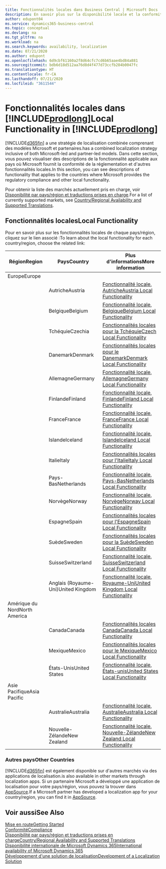 ```yaml
---
title: Fonctionnalités locales dans Business Central | Microsoft Docs
description: En savoir plus sur la disponibilité locale et la conformité de la réglementation de Dynamics 365 Business Central.
author: edupont04
ms.service: dynamics365-business-central
ms.topic: conceptual
ms.devlang: na
ms.tgt_pltfrm: na
ms.workload: na
ms.search.keywords: availability, localization
ms.date: 07/21/2020
ms.author: edupont
ms.openlocfilehash: 6d9cbf61160a2f8d64cfc7cd6b65aae4bd84a881
ms.sourcegitcommit: bdb6d18d512aa76d8d4f477d73ccfb284b0047fc
ms.translationtype: HT
ms.contentlocale: fr-CA
ms.lasthandoff: 07/21/2020
ms.locfileid: "3611544"
---
```

# <a name="local-functionality-in-prodlong"></a><span data-ttu-id="7d33e-103">Fonctionnalités locales dans [!INCLUDE[prodlong](includes/prodlong.md)]</span><span class="sxs-lookup"><span data-stu-id="7d33e-103">Local Functionality in [!INCLUDE[prodlong](includes/prodlong.md)]</span></span>

[!INCLUDE[d365fin](includes/d365fin_md.md)] <span data-ttu-id="7d33e-104">a une stratégie de localisation combinée comprenant des modèles Microsoft et partenaires.</span><span class="sxs-lookup"><span data-stu-id="7d33e-104">has a combined localization strategy inclusive of both Microsoft-led and partner-led models.</span></span> <span data-ttu-id="7d33e-105">Dans cette section, vous pouvez visualiser des descriptions de la fonctionnalité applicable aux pays où Microsoft fournit la conformité de la réglementation et d'autres fonctionnalités locales.</span><span class="sxs-lookup"><span data-stu-id="7d33e-105">In this section, you can see descriptions of functionality that applies to the countries where Microsoft provides the regulatory compliance and other local functionality.</span></span>  

<span data-ttu-id="7d33e-106">Pour obtenir la liste des marchés actuellement pris en charge, voir [Disponibilité par pays/région et traductions prises en charge](/dynamics365/business-central/dev-itpro/compliance/apptest-countries-and-translations?toc=/dynamics365/business-central/toc.json).</span><span class="sxs-lookup"><span data-stu-id="7d33e-106">For a list of currently supported markets, see [Country/Regional Availability and Supported Translations](/dynamics365/business-central/dev-itpro/compliance/apptest-countries-and-translations?toc=/dynamics365/business-central/toc.json).</span></span>  

## <a name="local-functionality"></a><span data-ttu-id="7d33e-107">Fonctionnalités locales</span><span class="sxs-lookup"><span data-stu-id="7d33e-107">Local Functionality</span></span>

<span data-ttu-id="7d33e-108">Pour en savoir plus sur les fonctionnalités locales de chaque pays/région, cliquez sur le lien associé :</span><span class="sxs-lookup"><span data-stu-id="7d33e-108">To learn about the local functionality for each country/region, choose the related link:</span></span>

| <span data-ttu-id="7d33e-109">Région</span><span class="sxs-lookup"><span data-stu-id="7d33e-109">Region</span></span> | <span data-ttu-id="7d33e-110">Pays</span><span class="sxs-lookup"><span data-stu-id="7d33e-110">Country</span></span> | <span data-ttu-id="7d33e-111">Plus d'informations</span><span class="sxs-lookup"><span data-stu-id="7d33e-111">More information</span></span> |
| --- | --- |--- |
| <span data-ttu-id="7d33e-112">Europe</span><span class="sxs-lookup"><span data-stu-id="7d33e-112">Europe</span></span> |  | |
|        | <span data-ttu-id="7d33e-113">Autriche</span><span class="sxs-lookup"><span data-stu-id="7d33e-113">Austria</span></span> | [<span data-ttu-id="7d33e-114">Fonctionnalité locale, Autriche</span><span class="sxs-lookup"><span data-stu-id="7d33e-114">Austria Local Functionality</span></span>](localfunctionality/austria/austria-local-functionality.md) |
|        | <span data-ttu-id="7d33e-115">Belgique</span><span class="sxs-lookup"><span data-stu-id="7d33e-115">Belgium</span></span> | [<span data-ttu-id="7d33e-116">Fonctionnalité locale, Belgique</span><span class="sxs-lookup"><span data-stu-id="7d33e-116">Belgium Local Functionality</span></span>](localfunctionality/belgium/belgium-local-functionality.md) |
|        | <span data-ttu-id="7d33e-117">Tchéquie</span><span class="sxs-lookup"><span data-stu-id="7d33e-117">Czechia</span></span> | [<span data-ttu-id="7d33e-118">Fonctionnalités locales pour la Tchéquie</span><span class="sxs-lookup"><span data-stu-id="7d33e-118">Czech Local Functionality</span></span>](localfunctionality/czech/czech-local-functionality.md) |
|        | <span data-ttu-id="7d33e-119">Danemark</span><span class="sxs-lookup"><span data-stu-id="7d33e-119">Denmark</span></span> | [<span data-ttu-id="7d33e-120">Fonctionnalités locales pour le Danemark</span><span class="sxs-lookup"><span data-stu-id="7d33e-120">Denmark Local Functionality</span></span>](localfunctionality/denmark/denmark-local-functionality.md) |
|        | <span data-ttu-id="7d33e-121">Allemagne</span><span class="sxs-lookup"><span data-stu-id="7d33e-121">Germany</span></span> | [<span data-ttu-id="7d33e-122">Fonctionnalité locale, Allemagne</span><span class="sxs-lookup"><span data-stu-id="7d33e-122">Germany Local Functionality</span></span>](localfunctionality/germany/germany-local-functionality.md) |
|        | <span data-ttu-id="7d33e-123">Finlande</span><span class="sxs-lookup"><span data-stu-id="7d33e-123">Finland</span></span> | [<span data-ttu-id="7d33e-124">Fonctionnalité locale, Finlande</span><span class="sxs-lookup"><span data-stu-id="7d33e-124">Finland Local Functionality</span></span>](localfunctionality/finland/finland-local-functionality.md) |
|        | <span data-ttu-id="7d33e-125">France</span><span class="sxs-lookup"><span data-stu-id="7d33e-125">France</span></span> | [<span data-ttu-id="7d33e-126">Fonctionnalité locale, France</span><span class="sxs-lookup"><span data-stu-id="7d33e-126">France Local Functionality</span></span>](localfunctionality/france/france-local-functionality.md) |
|        | <span data-ttu-id="7d33e-127">Islande</span><span class="sxs-lookup"><span data-stu-id="7d33e-127">Iceland</span></span> | [<span data-ttu-id="7d33e-128">Fonctionnalité locale, Islande</span><span class="sxs-lookup"><span data-stu-id="7d33e-128">Iceland Local Functionality</span></span>](localfunctionality/iceland/iceland-local-functionality.md) |
|        | <span data-ttu-id="7d33e-129">Italie</span><span class="sxs-lookup"><span data-stu-id="7d33e-129">Italy</span></span> | [<span data-ttu-id="7d33e-130">Fonctionnalités locales pour l'Italie</span><span class="sxs-lookup"><span data-stu-id="7d33e-130">Italy Local Functionality</span></span>](localfunctionality/italy/italy-local-functionality.md) |
|        | <span data-ttu-id="7d33e-131">Pays-Bas</span><span class="sxs-lookup"><span data-stu-id="7d33e-131">Netherlands</span></span> | [<span data-ttu-id="7d33e-132">Fonctionnalité locale, Pays-Bas</span><span class="sxs-lookup"><span data-stu-id="7d33e-132">Netherlands Local Functionality</span></span>](localfunctionality/netherlands/netherlands-local-functionality.md) |
|        | <span data-ttu-id="7d33e-133">Norvège</span><span class="sxs-lookup"><span data-stu-id="7d33e-133">Norway</span></span> | [<span data-ttu-id="7d33e-134">Fonctionnalité locale, Norvège</span><span class="sxs-lookup"><span data-stu-id="7d33e-134">Norway Local Functionality</span></span>](localfunctionality/norway/norway-local-functionality.md) |
|        | <span data-ttu-id="7d33e-135">Espagne</span><span class="sxs-lookup"><span data-stu-id="7d33e-135">Spain</span></span> | [<span data-ttu-id="7d33e-136">Fonctionnalités locales pour l'Espagne</span><span class="sxs-lookup"><span data-stu-id="7d33e-136">Spain Local Functionality</span></span>](localfunctionality/spain/spain-local-functionality.md) |
|        | <span data-ttu-id="7d33e-137">Suède</span><span class="sxs-lookup"><span data-stu-id="7d33e-137">Sweden</span></span> | [<span data-ttu-id="7d33e-138">Fonctionnalités locales pour la Suède</span><span class="sxs-lookup"><span data-stu-id="7d33e-138">Sweden Local Functionality</span></span>](localfunctionality/sweden/sweden-local-functionality.md) |
|        | <span data-ttu-id="7d33e-139">Suisse</span><span class="sxs-lookup"><span data-stu-id="7d33e-139">Switzerland</span></span> | [<span data-ttu-id="7d33e-140">Fonctionnalité locale, Suisse</span><span class="sxs-lookup"><span data-stu-id="7d33e-140">Switzerland Local Functionality</span></span>](localfunctionality/switzerland/switzerland-local-functionality.md) |
|        | <span data-ttu-id="7d33e-141">Anglais (Royaume-Uni)</span><span class="sxs-lookup"><span data-stu-id="7d33e-141">United Kingdom</span></span> | [<span data-ttu-id="7d33e-142">Fonctionnalité locale, Royaume-Uni</span><span class="sxs-lookup"><span data-stu-id="7d33e-142">United Kingdom Local Functionality</span></span>](localfunctionality/unitedkingdom/united-kingdom-local-functionality.md) |
| <span data-ttu-id="7d33e-143">Amérique du Nord</span><span class="sxs-lookup"><span data-stu-id="7d33e-143">North America</span></span> |       |  |
|        | <span data-ttu-id="7d33e-144">Canada</span><span class="sxs-lookup"><span data-stu-id="7d33e-144">Canada</span></span>|[<span data-ttu-id="7d33e-145">Fonctionnalités locales Canada</span><span class="sxs-lookup"><span data-stu-id="7d33e-145">Canada Local Functionality</span></span>](localfunctionality/canada/canada-local-functionality.md) |
|        | <span data-ttu-id="7d33e-146">Mexique</span><span class="sxs-lookup"><span data-stu-id="7d33e-146">Mexico</span></span> | [<span data-ttu-id="7d33e-147">Fonctionnalités locales pour le Mexique</span><span class="sxs-lookup"><span data-stu-id="7d33e-147">Mexico Local Functionality</span></span>](localfunctionality/mexico/mexico-local-functionality.md) |
|        | <span data-ttu-id="7d33e-148">États-Unis</span><span class="sxs-lookup"><span data-stu-id="7d33e-148">United States</span></span>|[<span data-ttu-id="7d33e-149">Fonctionnalité locale, États-unis</span><span class="sxs-lookup"><span data-stu-id="7d33e-149">United States Local Functionality</span></span>](localfunctionality/unitedstates/united-states-local-functionality.md) |
| <span data-ttu-id="7d33e-150">Asie Pacifique</span><span class="sxs-lookup"><span data-stu-id="7d33e-150">Asia Pacific</span></span> |       |  |
|        | <span data-ttu-id="7d33e-151">Australie</span><span class="sxs-lookup"><span data-stu-id="7d33e-151">Australia</span></span> | [<span data-ttu-id="7d33e-152">Fonctionnalité locale, Australie</span><span class="sxs-lookup"><span data-stu-id="7d33e-152">Australia Local Functionality</span></span>](localfunctionality/australia/australia-local-functionality.md) |
|        | <span data-ttu-id="7d33e-153">Nouvelle-Zélande</span><span class="sxs-lookup"><span data-stu-id="7d33e-153">New Zealand</span></span> | [<span data-ttu-id="7d33e-154">Fonctionnalité locale, Nouvelle-Zélande</span><span class="sxs-lookup"><span data-stu-id="7d33e-154">New Zealand Local Functionality</span></span>](localfunctionality/newzealand/new-zealand-local-functionality.md) |

### <a name="other-countries"></a><span data-ttu-id="7d33e-155">Autres pays</span><span class="sxs-lookup"><span data-stu-id="7d33e-155">Other Countries</span></span>

[!INCLUDE[d365fin](includes/d365fin_md.md)] <span data-ttu-id="7d33e-156">est également disponible sur d'autres marchés via des applications de localisation.</span><span class="sxs-lookup"><span data-stu-id="7d33e-156">is also available in other markets through localization apps.</span></span> <span data-ttu-id="7d33e-157">Si un partenaire Microsoft a développé une application de localisation pour votre pays/région, vous pouvez la trouver dans [AppSource](https://appsource.microsoft.com/product/dynamics-365-business-central/).</span><span class="sxs-lookup"><span data-stu-id="7d33e-157">If a Microsoft partner has developed a localization app for your country/region, you can find it in [AppSource](https://appsource.microsoft.com/product/dynamics-365-business-central/).</span></span>

## <a name="see-also"></a><span data-ttu-id="7d33e-158">Voir aussi</span><span class="sxs-lookup"><span data-stu-id="7d33e-158">See Also</span></span>

[<span data-ttu-id="7d33e-159">Mise en route</span><span class="sxs-lookup"><span data-stu-id="7d33e-159">Getting Started</span></span>](product-get-started.md)  
[<span data-ttu-id="7d33e-160">Conformité</span><span class="sxs-lookup"><span data-stu-id="7d33e-160">Compliance</span></span>](compliance/compliance-overview.md)  
[<span data-ttu-id="7d33e-161">Disponibilité par pays/région et traductions prises en charge</span><span class="sxs-lookup"><span data-stu-id="7d33e-161">Country/Regional Availability and Supported Translations</span></span>](/dynamics365/business-central/dev-itpro/compliance/apptest-countries-and-translations?toc=/dynamics365/business-central/toc.json)  
[<span data-ttu-id="7d33e-162">Disponibilité internationale de Microsoft Dynamics 365</span><span class="sxs-lookup"><span data-stu-id="7d33e-162">International availability of Microsoft Dynamics 365</span></span>](/dynamics365/get-started/availability)  
[<span data-ttu-id="7d33e-163">Développement d'une solution de localisation</span><span class="sxs-lookup"><span data-stu-id="7d33e-163">Development of a Localization Solution</span></span>](/dynamics365/business-central/dev-itpro/developer/readiness/readiness-develop-localization)  
